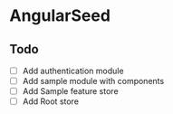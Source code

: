 # AngularSeed

## Todo
- [ ] Add authentication module
- [ ] Add sample module with components
- [ ] Add Sample feature store
- [ ] Add Root store
